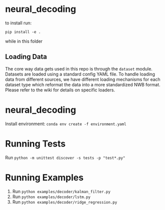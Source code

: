 # neural_decoding

to install run:
```
pip install -e .
```
while in this folder

## Loading Data
The core way data gets used in this repo is through the `dataset` module. Datasets are loaded using a standard config YAML file. To handle loading data from different sources, we have different loading mechanisms for each dataset type which reformat the data into a more standardized NWB format. Please refer to the wiki for details on specific loaders.

# neural_decoding

Install environment: `conda env create -f environment.yaml`

# Running Tests

Run `python -m unittest discover -s tests -p "test*.py"`

# Running Examples

1. Run `python examples/decoder/kalman_filter.py`
2. Run `python examples/decoder/lstm.py`
3. Run `python examples/decoder/ridge_regression.py`